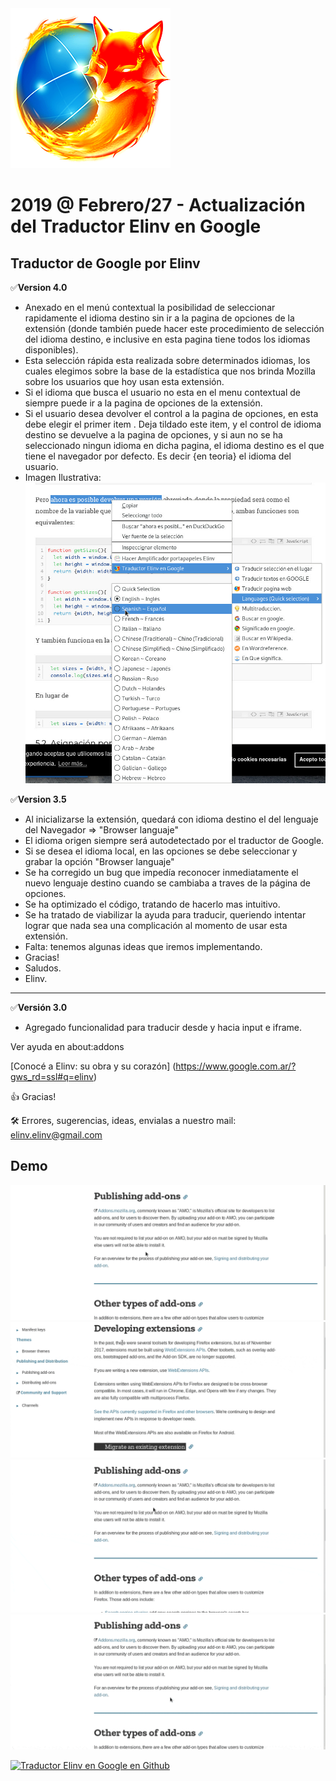 <a href="https://www.google.com.ar/?gws_rd=ssl#q=elinv">
   <img src="./ico/firefox.png" 
   title="Ayudante del Traductor de Google" alt="Ayudante del Traductor de Google">
</a><br>

# 2019 @ Febrero/27  - Actualización del Traductor Elinv en Google
## Traductor de Google por Elinv

✅**Version 4.0**
- Anexado en el menú contextual la posibilidad de seleccionar rapidamente
  el idioma destino sin ir a la pagina de opciones de la extensión (donde también puede hacer este procedimiento de selección del idioma destino, e inclusive en esta pagina tiene todos los idiomas disponibles).
- Esta selección rápida esta realizada sobre determinados idiomas, los cuales
  elegimos sobre la base de la estadística que nos brinda Mozilla sobre 
  los usuarios que hoy usan esta extensión.
- Si el idioma que busca el usuario no esta en el menu contextual de 
  <Seleccion rapida> siempre puede ir a la pagina de opciones de la extensión.
- Si el usuario desea devolver el control a la pagina de opciones, 
  en esta <Seleccion rapida> debe elegir el primer item <Quick Selection>.
  Deja tildado este item, y el control de idioma destino se devuelve a la
  pagina de opciones, y si aun no se ha seleccionado ningun idioma en 
  dicha pagina, el idioma destino es el que tiene el navegador por defecto.
  Es decir {en teoria} el idioma del usuario.
- Imagen Ilustrativa:
 <img src="./imgReadme/idiomaSelection.jpg" 
   title="Herramienta Languaje Quick Selection menu Contextual" alt="Herramienta Languaje Quick Selection menu Contextual">

✅**Version 3.5**

- Al inicializarse la extensión, quedará con idioma destino
  el del lenguaje del Navegador => "Browser languaje"
- El idioma origen siempre será autodetectado por el traductor de Google.
- Si se desea el idioma local, en las opciones se debe seleccionar 
  y grabar la opción "Browser languaje"
- Se ha corregido un bug que impedía reconocer inmediatamente
  el nuevo lenguaje destino cuando se cambiaba a traves de la
  página de opciones.
- Se ha optimizado el código, tratando de hacerlo mas intuitivo.
- Se ha tratado de viabilizar la ayuda para traducir, 
  queriendo intentar lograr que nada sea una complicación al 
  momento de usar esta extensión.
- Falta: tenemos algunas ideas que iremos implementando.
- Gracias!
- Saludos.
- Elinv.

---

✅**Versión 3.0**
- Agregado funcionalidad para traducir desde y hacia input e iframe.

Ver ayuda en about:addons

[Conocé a Elinv: su obra y su corazón]
(https://www.google.com.ar/?gws_rd=ssl#q=elinv)

👍 Gracias!

🛠️ Errores, sugerencias, ideas, envialas a nuestro mail: <elinv.elinv@gmail.com>

## 	Demo

![demo](./videoTut/VideoTraducInGoogle.gif)
![demo](./videoTut/VideoTraducInSitu.gif)
![demo](./videoTut/VideoTraducMultitrad.gif)
![demo](./videoTut/VideoTraducPagEntera.gif)

<a href="https://github.com/Elinv/Extension-Translator-for-Firefox-Browser">
   <img src="https://avatars1.githubusercontent.com/u/18106503?s=460&v=4" 
   title="Traductor Elinv en Google en Github" alt="Traductor Elinv en Google en Github">
</a>


